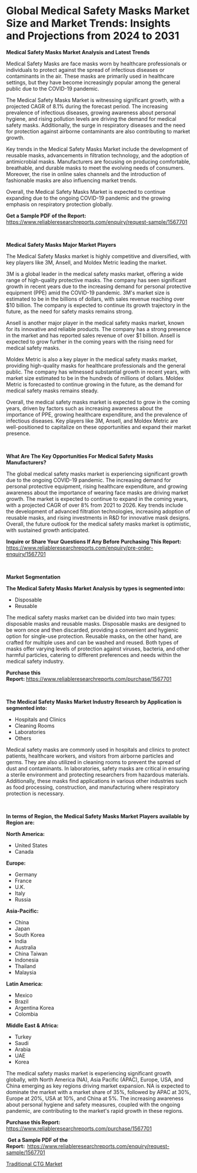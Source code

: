 <p><h1>Global Medical Safety Masks Market Size and Market Trends: Insights and Projections from 2024 to 2031</h1></p><p><strong>Medical Safety Masks Market Analysis and Latest Trends</strong></p>
<p><p>Medical Safety Masks are face masks worn by healthcare professionals or individuals to protect against the spread of infectious diseases or contaminants in the air. These masks are primarily used in healthcare settings, but they have become increasingly popular among the general public due to the COVID-19 pandemic.</p><p>The Medical Safety Masks Market is witnessing significant growth, with a projected CAGR of 8.1% during the forecast period. The increasing prevalence of infectious diseases, growing awareness about personal hygiene, and rising pollution levels are driving the demand for medical safety masks. Additionally, the surge in respiratory diseases and the need for protection against airborne contaminants are also contributing to market growth.</p><p>Key trends in the Medical Safety Masks Market include the development of reusable masks, advancements in filtration technology, and the adoption of antimicrobial masks. Manufacturers are focusing on producing comfortable, breathable, and durable masks to meet the evolving needs of consumers. Moreover, the rise in online sales channels and the introduction of fashionable masks are also influencing market trends.</p><p>Overall, the Medical Safety Masks Market is expected to continue expanding due to the ongoing COVID-19 pandemic and the growing emphasis on respiratory protection globally.</p></p>
<p><strong>Get a Sample PDF of the Report:&nbsp;</strong> <a href="https://www.reliableresearchreports.com/enquiry/request-sample/1567701">https://www.reliableresearchreports.com/enquiry/request-sample/1567701</a></p>
<p>&nbsp;</p>
<p><strong>Medical Safety Masks Major Market Players</strong></p>
<p><p>The Medical Safety Masks market is highly competitive and diversified, with key players like 3M, Ansell, and Moldex Metric leading the market. </p><p>3M is a global leader in the medical safety masks market, offering a wide range of high-quality protective masks. The company has seen significant growth in recent years due to the increasing demand for personal protective equipment (PPE) amid the COVID-19 pandemic. 3M's market size is estimated to be in the billions of dollars, with sales revenue reaching over $10 billion. The company is expected to continue its growth trajectory in the future, as the need for safety masks remains strong.</p><p>Ansell is another major player in the medical safety masks market, known for its innovative and reliable products. The company has a strong presence in the market and has reported sales revenue of over $1 billion. Ansell is expected to grow further in the coming years with the rising need for medical safety masks.</p><p>Moldex Metric is also a key player in the medical safety masks market, providing high-quality masks for healthcare professionals and the general public. The company has witnessed substantial growth in recent years, with market size estimated to be in the hundreds of millions of dollars. Moldex Metric is forecasted to continue growing in the future, as the demand for medical safety masks remains steady.</p><p>Overall, the medical safety masks market is expected to grow in the coming years, driven by factors such as increasing awareness about the importance of PPE, growing healthcare expenditure, and the prevalence of infectious diseases. Key players like 3M, Ansell, and Moldex Metric are well-positioned to capitalize on these opportunities and expand their market presence.</p></p>
<p>&nbsp;</p>
<p><strong>What Are The Key Opportunities For Medical Safety Masks Manufacturers?</strong></p>
<p><p>The global medical safety masks market is experiencing significant growth due to the ongoing COVID-19 pandemic. The increasing demand for personal protective equipment, rising healthcare expenditure, and growing awareness about the importance of wearing face masks are driving market growth. The market is expected to continue to expand in the coming years, with a projected CAGR of over 8% from 2021 to 2026. Key trends include the development of advanced filtration technologies, increasing adoption of reusable masks, and rising investments in R&D for innovative mask designs. Overall, the future outlook for the medical safety masks market is optimistic, with sustained growth anticipated.</p></p>
<p><strong>Inquire or Share Your Questions If Any Before Purchasing This Report:</strong> <a href="https://www.reliableresearchreports.com/enquiry/pre-order-enquiry/1567701">https://www.reliableresearchreports.com/enquiry/pre-order-enquiry/1567701</a></p>
<p>&nbsp;</p>
<p><strong>Market Segmentation</strong></p>
<p><strong>The Medical Safety Masks Market Analysis by types is segmented into:</strong></p>
<p><ul><li>Disposable</li><li>Reusable</li></ul></p>
<p><p>The medical safety masks market can be divided into two main types: disposable masks and reusable masks. Disposable masks are designed to be worn once and then discarded, providing a convenient and hygienic option for single-use protection. Reusable masks, on the other hand, are crafted for multiple uses and can be washed and reused. Both types of masks offer varying levels of protection against viruses, bacteria, and other harmful particles, catering to different preferences and needs within the medical safety industry.</p></p>
<p><strong>Purchase this Report:&nbsp;</strong><a href="https://www.reliableresearchreports.com/purchase/1567701">https://www.reliableresearchreports.com/purchase/1567701</a></p>
<p>&nbsp;</p>
<p><strong>The Medical Safety Masks Market Industry Research by Application is segmented into:</strong></p>
<p><ul><li>Hospitals and Clinics</li><li>Cleaning Rooms</li><li>Laboratories</li><li>Others</li></ul></p>
<p><p>Medical safety masks are commonly used in hospitals and clinics to protect patients, healthcare workers, and visitors from airborne particles and germs. They are also utilized in cleaning rooms to prevent the spread of dust and contaminants. In laboratories, safety masks are critical in ensuring a sterile environment and protecting researchers from hazardous materials. Additionally, these masks find applications in various other industries such as food processing, construction, and manufacturing where respiratory protection is necessary.</p></p>
<p>&nbsp;</p>
<p><strong>In terms of Region, the Medical Safety Masks Market Players available by Region are:</strong></p>
<p>
    <p> <strong> North America: </strong>
        <ul>
            <li>United States</li>
            <li>Canada</li>
        </ul>
        </p> 
    <p> <strong> Europe: </strong>
        <ul>
            <li>Germany</li>
            <li>France</li>
            <li>U.K.</li>
            <li>Italy</li>
            <li>Russia</li>
        </ul>
        </p> 
    <p> <strong> Asia-Pacific: </strong>
        <ul>
            <li>China</li>
            <li>Japan</li>
            <li>South Korea</li>
            <li>India</li>
            <li>Australia</li>
            <li>China Taiwan</li>
            <li>Indonesia</li>
            <li>Thailand</li>
            <li>Malaysia</li>
        </ul>
        </p> 
    <p> <strong> Latin America: </strong>
        <ul>
            <li>Mexico</li>
            <li>Brazil</li>
            <li>Argentina Korea</li>
            <li>Colombia</li>
        </ul>
        </p> 
    <p> <strong> Middle East & Africa: </strong>
        <ul>
            <li>Turkey</li>
            <li>Saudi</li>
            <li>Arabia</li>
            <li>UAE</li>
            <li>Korea</li>
        </ul>
    </p>
    </p>
<p><p>The medical safety masks market is experiencing significant growth globally, with North America (NA), Asia Pacific (APAC), Europe, USA, and China emerging as key regions driving market expansion. NA is expected to dominate the market with a market share of 35%, followed by APAC at 30%, Europe at 20%, USA at 10%, and China at 5%. The increasing awareness about personal hygiene and safety measures, coupled with the ongoing pandemic, are contributing to the market's rapid growth in these regions.</p></p>
<p><strong>Purchase this Report: </strong><a href="https://www.reliableresearchreports.com/purchase/1567701">https://www.reliableresearchreports.com/purchase/1567701</a></p>
<p>&nbsp;<strong>Get a Sample PDF of the Report:&nbsp;&nbsp;</strong><a href="https://www.reliableresearchreports.com/enquiry/request-sample/1567701">https://www.reliableresearchreports.com/enquiry/request-sample/1567701</a></p>
<p><strong></strong></p>
<p><p><a href="https://github.com/RoccoManning/Market-Research-Report-List-3/blob/main/traditional-ctg-market.md">Traditional CTG Market</a></p></p>